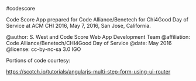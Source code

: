 #codescore

Code Score App prepared for Code Alliance/Benetech for Chi4Good Day of Service at ACM CHI 2016, May 7, 2016, San Jose, California.

@author: S. West and Code Score Web App Development Team
@affiliation: Code Alliance/Benetech/CHI4Good Day of Service
@date: May 2016
@license: cc-by-nc-sa 3.0 IGO

Portions of code courtesy:

https://scotch.io/tutorials/angularjs-multi-step-form-using-ui-router 